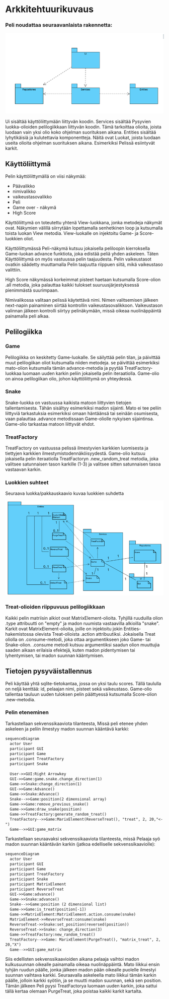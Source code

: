 # Arkkitehtuurikuvaus


### Peli noudattaa seuraavanlaista rakennetta:

![Pakkauskaavio](./kuvat/pakkauskaavio.png)

Ui sisältää käyttöliittymään liittyvän koodin. Services sisältää Pysyvien luokka-olioiden pelilogiikkaan liittyvän koodin. Tämä tarkoittaa olioita, joista luodaan vain yksi olio koko ohjelman suorituksen aikana. Entities sisältää lyhytikäisiä ja kulutettavia komponentteja. Näitä ovat Luokat, joista luodaan useita olioita ohjelman suorituksen aikana. Esimerkiksi Pelissä esiintyvät karkit.

## Käyttöliittymä
Pelin käyttöliittymällä on viisi näkymää:
- Päävalikko
- nimivalikko
- vaikeustasovalikko
- Peli
- Game over - näkymä
- High Score

Käyttöliittymä on toteutettu yhtenä View-luokkana, jonka metodeja näkymät ovat. Näkymien välillä siirrytään lopettamalla senhetkinen loop ja kutsumalla toista luokan View metodia. View-luokalle on injektoitu Game- ja Score-luokkien oliot.

Käyttöliittymässä Peli-näkymä kutsuu jokaisella peliloopin kierroksella Game-luokan advance funktiota, joka edistää peliä yhden askeleen. Täten Käyttöliittymä on myös vastuussa pelin taajuudesta. Pelin vaikeustasot ovatkin säädetty muuttamalla Pelin taajuutta riippuen siitä, mikä vaikeustaso valittiin.

High Score näkymässä korkeimmat pisteet haetaan kutsumalla Score-olion .all metodia, joka palauttaa kaikki tulokset suuruusjärjestyksessä pienimmästä suurimpaan.

Nimivalikossa valitaan pelissä käytettävä nimi. Nimen valitsemisen jälkeen next-napin painaminen siirtää kontrollin vaikeustasovalikkoon.
Vaikeustason valinnan jälkeen kontrolli siirtyy pelinäkymään, missä oikeaa nuolinäppäintä painamalla peli alkaa.

## Pelilogiikka

### Game
Pelilogiikka on keskitetty Game-luokalle. Se säilyttää pelin tilan, ja päivittää muut pelilogiikan oliot kutsumalla niiden metodeja. se päivittää esimerkiksi mato-olion kutsumalla tämän advance-metodia ja pyytää TreatFactory-luokkaa luomaan uuden karkin peliin jokaisella pelin iteraatiolla. Game-olio on ainoa pelilogiikan olio, johon käyttöliittymä on yhteydessä.

### Snake
Snake-luokka on vastuussa kaikista matoon liittyvien tietojen tallentamisesta. Tähän sisältyy esimerkiksi madon sijainti. Mato ei tee peliin liittyviä tarkastuksia esimerkiksi omaan häntäänsä tai seinään osumisesta, vaan palauttaa .advance metodissaan Game-oliolle nykyisen sijaintinsa. Game-olio tarkastaa matoon liittyvät ehdot.

### TreatFactory
TreatFactory on vastuussa pelissä ilmestyvien karkkien luomisesta ja tiettyjen karkkien ilmestymistodennäköisyydestä. Game-olio kutsuu jokaisella pelin iteraatiolla TreatFactoryn .new_random_treat metodia, joka valitsee satunnaisen tason karkille (1-3) ja valitsee sitten satunnaisen tasoa vastaavan karkin.


### Luokkien suhteet
Seuraava luokka/pakkauskaavio kuvaa luokkien suhdetta

![Luokkakaavio](./kuvat/luokkakaavio.png)

### Treat-olioiden riippuvuus pelilogiikkaan

Kaikki pelin matriisin alkiot ovat MatrixElement-olioita. Tyhjillä ruuduilla olion .type attribuutti on "empty" ja madon ruumista vastaavilla alkioilla "snake". Karkit ovat MatrixElement-olioita, joille on injektoitu jokin Entities-hakemistossa olevista Treat-olioista .action attribuutiksi. Jokaisella Treat oliolla on .consume-metodi, joka ottaa argumentikseen joko Game- tai Snake-olion. .consume metodi kutsuu argumentiksi saadun olion muuttujia saaden aikaan erilaisia efektejä, kuten madon pidentymisen tai lyhentymisen, tai madon suunnan kääntymisen.


## Tietojen pysyväistallennus

Peli käyttää yhtä sqlite-tietokantaa, jossa on yksi taulu scores. Tällä taululla on neljä kenttää: id, pelaajan nimi, pisteet sekä vaikeustaso. Game-olio tallentaa tauluun uuden tuloksen pelin päättyessä kutsumalla Score-olion .new-metodia.

### Pelin eteneminen

Tarkastellaan sekvenssikaaviota tilanteesta, Missä peli etenee yhden askeleen ja peliin ilmestyy madon suunnan kääntävä karkki:

```mermaid
sequenceDiagram
  actor User
  participant GUI
  participant Game
  participant TreatFactory
  participant Snake
  
  User->>GUI:Right Arrowkey
  GUI->>Game:game.snake.change_direction(1)
  Game->>Snake:change_direction(1)
  GUI->>Game:Advance()
  Game->>Snake:Advance()
  Snake-->>Game:position(2 dimensional array)
  Game->>Game:remove_previous_snake()
  Game->>Game:draw_snake(position)
  Game->>TreatFactory:generate_random_treat()
  TreatFactory-->>Game:MarixElement(ReverseTreat(), "treat", 2, 20,"<-")
  Game-->>GUI:game_matrix
  ```
  Tarkastellaan seuraavaksi sekvenssikaaviota tilanteesta, missä Pelaaja syö madon suunnan kääntävän karkin (jatkoa edelliselle sekvenssikaaviolle):
 
```mermaid
sequenceDiagram
  actor User
  participant GUI
  participant Game
  participant TreatFactory
  participant Snake
  participant MatrixElement
  participant ReverseTreat
  GUI->>Game:advance()
  Game->>Snake:advance()
  Snake-->>Game:position (2 dimensional list)
  Game->>Game:is_treat(position[-1])
  Game->>MatrixElement:MatrixElement.action.consume(snake)
  MatrixElement->>ReverseTreat:consume(snake)
  ReverseTreat->>Snake:set_position(reversed(position))
  ReverseTreat->>Snake: change_direction(3)
  Game->>TreatFactory:new_random_treat()
  TreatFactory-->>Game: MarixElement(PurgeTreat(), "matrix_treat", 2, 20,"X")
  Game-->>GUI:game_matrix 
```

Siis edellisten sekvenssikaavioiden aikana pelaaja vaihtoi madon kulkusuunnan oikealle painamalla oikeaa nuolinäppäintä. Mato liikkui ensin tyhjän ruudun päälle, jonka jälkeen madon pään oikealle puolelle ilmestyi suunnan vaihtava karkki. Seuraavalla askeleella mato liikkui tämän karkin päälle, jolloin karkki syötiin, ja se muutti madon suunnan, sekä sen position. Tämän jälkeen Peli pyysi TreatFactorya luomaan uuden karkin, joka sattui tällä kertaa olemaan PurgeTreat, joka poistaa kaikki karkit kartalta.
